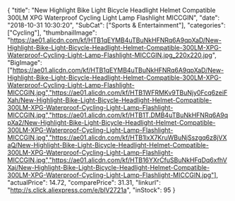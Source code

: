 {
	"title": "New Highlight Bike Light Bicycle Headlight Helmet Compatible 300LM XPG Waterproof Cycling Light Lamp Flashlight MICCGIN",
	"date": "2018-10-31 10:30:20",
	"SubCat": ["Sports & Entertainment"],
	"categories": ["Cycling"],
	"thumbnailImage": "https://ae01.alicdn.com/kf/HTB1qEYMB4uTBuNkHFNRq6A9qpXaD/New-Highlight-Bike-Light-Bicycle-Headlight-Helmet-Compatible-300LM-XPG-Waterproof-Cycling-Light-Lamp-Flashlight-MICCGIN.jpg_220x220.jpg",
	"BigImage": ["https://ae01.alicdn.com/kf/HTB1qEYMB4uTBuNkHFNRq6A9qpXaD/New-Highlight-Bike-Light-Bicycle-Headlight-Helmet-Compatible-300LM-XPG-Waterproof-Cycling-Light-Lamp-Flashlight-MICCGIN.jpg","https://ae01.alicdn.com/kf/HTB1WFRMKv9TBuNjy0Fcq6zeiFXah/New-Highlight-Bike-Light-Bicycle-Headlight-Helmet-Compatible-300LM-XPG-Waterproof-Cycling-Light-Lamp-Flashlight-MICCGIN.jpg","https://ae01.alicdn.com/kf/HTB1T.DMB4uTBuNkHFNRq6A9qpXa2/New-Highlight-Bike-Light-Bicycle-Headlight-Helmet-Compatible-300LM-XPG-Waterproof-Cycling-Light-Lamp-Flashlight-MICCGIN.jpg","https://ae01.alicdn.com/kf/HTB1lxX7KruWBuNjSszgq6z8jVXaQ/New-Highlight-Bike-Light-Bicycle-Headlight-Helmet-Compatible-300LM-XPG-Waterproof-Cycling-Light-Lamp-Flashlight-MICCGIN.jpg","https://ae01.alicdn.com/kf/HTB16YXrCfuSBuNkHFqDq6xfhVXaj/New-Highlight-Bike-Light-Bicycle-Headlight-Helmet-Compatible-300LM-XPG-Waterproof-Cycling-Light-Lamp-Flashlight-MICCGIN.jpg"],
	"actualPrice": 14.72,
	"comparePrice": 31.31,
	"linkurl": "http://s.click.aliexpress.com/e/blV2721a",
	"inStock": 95
}
